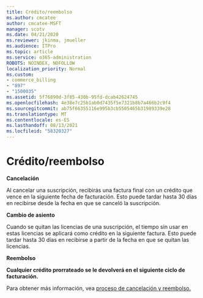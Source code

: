 ```yaml
---
title: Crédito/reembolso
ms.author: cmcatee
author: cmcatee-MSFT
manager: scotv
ms.date: 04/21/2020
ms.reviewer: jkinma, jmueller
ms.audience: ITPro
ms.topic: article
ms.service: o365-administration
ROBOTS: NOINDEX, NOFOLLOW
localization_priority: Normal
ms.custom:
- commerce_billing
- "897"
- "1500035"
ms.assetid: 5f76890d-3f85-430b-95fd-dcab42624745
ms.openlocfilehash: 4e38e7c25b1ab0d7435f5e7321b8b7a466b2c9f4
ms.sourcegitcommit: ab75f66355116e995b3cb5505465b31989339e28
ms.translationtype: MT
ms.contentlocale: es-ES
ms.lasthandoff: 08/13/2021
ms.locfileid: "58320327"
---
```

# <a name="creditrefund"></a>Crédito/reembolso

**Cancelación**
  
Al cancelar una suscripción, recibirás una factura final con un crédito que vence en la siguiente fecha de facturación. Esto puede tardar hasta 30 días en recibirse desde la fecha en que se canceló la suscripción.
  
**Cambio de asiento**
  
Cuando se quitan las licencias de una suscripción, el tiempo sin usar en estas licencias se aplicará como crédito en la siguiente factura. Esto puede tardar hasta 30 días en recibirse a partir de la fecha en que se quitan las licencias.

**Reembolso**

**Cualquier crédito prorrateado se le devolverá en el siguiente ciclo de facturación.**

Para obtener más información, vea [proceso de cancelación y reembolso.](https://docs.microsoft.com/microsoft-365/commerce/subscriptions/cancel-your-subscription) 
